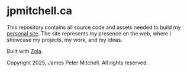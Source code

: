 # jpmitchell.ca

This repository contains all source code and assets needed to build my [personal site](https://jpmitchell.ca). The site represents my presence on the web, where I showcase my projects, my work, and my ideas. 

Built with [Zola](https://getzola.org).

 Copyright 2025, James Peter Mitchell. All rights reserved. 